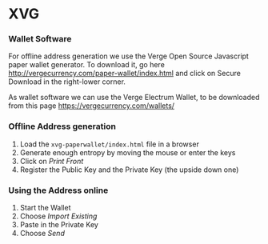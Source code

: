 # XVG

### Wallet Software

For offline address generation we use the Verge Open Source Javascript paper wallet generator. To download it, go here <http://vergecurrency.com/paper-wallet/index.html> and click on Secure Download in the right-lower corner.

As wallet software we can use the Verge Electrum Wallet, to be downloaded from this page <https://vergecurrency.com/wallets/>

### Offline Address generation

1. Load the `xvg-paperwallet/index.html` file in a browser
2. Generate enough entropy by moving the mouse or enter the keys
3. Click on *Print Front*
4. Register the Public Key and the Private Key (the upside down one)

### Using the Address online

1. Start the Wallet
2. Choose *Import Existing*
3. Paste in the Private Key
4. Choose *Send*

